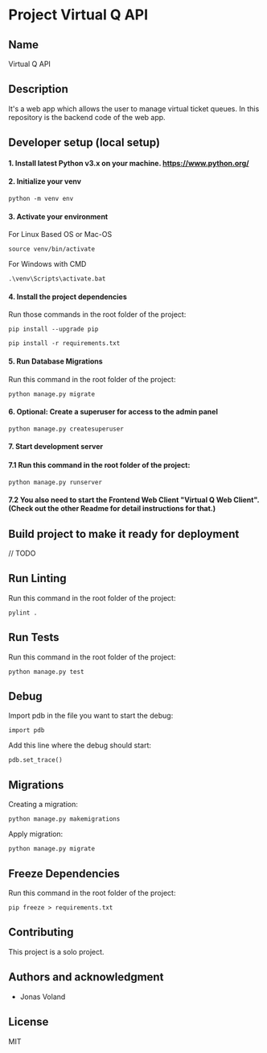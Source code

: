 # Project Virtual Q API

## Name
Virtual Q API

## Description
It's a web app which allows the user to manage virtual ticket queues.
In this repository is the backend code of the web app.


## Developer setup (local setup)

#### 1. Install latest Python v3.x on your machine. https://www.python.org/

#### 2. Initialize your venv

`python -m venv env`

#### 3. Activate your environment

For Linux Based OS or Mac-OS

`source venv/bin/activate`

For Windows with CMD

`.\venv\Scripts\activate.bat`

#### 4. Install the project dependencies

Run those commands in the root folder of the project:

`pip install --upgrade pip`

`pip install -r requirements.txt`

#### 5. Run Database Migrations

Run this command in the root folder of the project:

`python manage.py migrate`

#### 6. Optional: Create a superuser for access to the admin panel

`python manage.py createsuperuser`

#### 7. Start development server

#### 7.1 Run this command in the root folder of the project:

`python manage.py runserver`

#### 7.2 You also need to start the Frontend Web Client "Virtual Q Web Client". (Check out the other Readme for detail instructions for that.)


## Build project to make it ready for deployment

// TODO

## Run Linting

Run this command in the root folder of the project:

`pylint .`

## Run Tests

Run this command in the root folder of the project:

`python manage.py test`

## Debug

Import pdb in the file you want to start the debug:

`import pdb`

Add this line where the debug should start:

`pdb.set_trace()`

## Migrations

Creating a migration:

`python manage.py makemigrations`

Apply migration:

`python manage.py migrate`

## Freeze Dependencies

Run this command in the root folder of the project:

`pip freeze > requirements.txt`

## Contributing
This project is a solo project.

## Authors and acknowledgment
- Jonas Voland

## License
MIT

